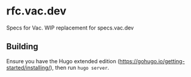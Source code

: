 # rfc.vac.dev

Specs for Vac. WIP replacement for specs.vac.dev

## Building

Ensure you have the Hugo extended edition
(https://gohugo.io/getting-started/installing/), then run `hugo server`.
